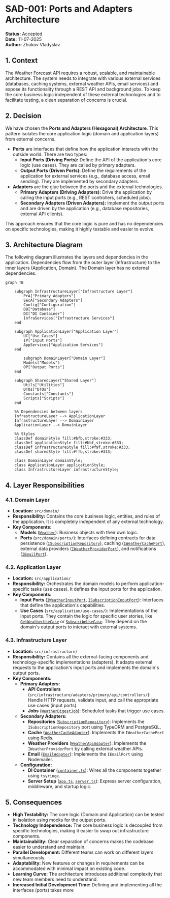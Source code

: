 # SAD-001: Ports and Adapters Architecture

**Status:** Accepted  
**Date:** 11-07-2025  
**Author:** Zhukov Vladyslav

## 1. Context

The Weather Forecast API requires a robust, scalable, and maintainable architecture. The system
needs to integrate with various external services (databases, caching systems, external weather
APIs, email services) and expose its functionality through a REST API and background jobs. To keep
the core business logic independent of these external technologies and to facilitate testing, a
clean separation of concerns is crucial.

## 2. Decision

We have chosen the **Ports and Adapters (Hexagonal) Architecture**. This pattern isolates the core
application logic (domain and application layers) from external concerns.

- **Ports** are interfaces that define how the application interacts with the outside world. There
  are two types:
  - **Input Ports (Driving Ports):** Define the API of the application's core logic (use cases).
    They are called by primary adapters.
  - **Output Ports (Driven Ports):** Define the requirements of the application for external
    services (e.g., database access, email sending). They are implemented by secondary adapters.
- **Adapters** are the glue between the ports and the external technologies.
  - **Primary Adapters (Driving Adapters):** Drive the application by calling the input ports (e.g.,
    REST controllers, scheduled jobs).
  - **Secondary Adapters (Driven Adapters):** Implement the output ports and are driven by the
    application (e.g., database repositories, external API clients).

This approach ensures that the core logic is pure and has no dependencies on specific technologies,
making it highly testable and easier to evolve.

## 3. Architecture Diagram

The following diagram illustrates the layers and dependencies in the application. Dependencies flow
from the outer layer (Infrastructure) to the inner layers (Application, Domain). The Domain layer
has no external dependencies.

```mermaid
graph TB

    subgraph InfrastructureLayer["Infrastructure Layer"]
        PrA["Primary Adapters"]
        SecA["Secondary Adapters"]
        Config["Configuration"]
        DB["Database"]
        DI["DI Container"]
        InfraServices["Infrastructure Services"]
    end

    subgraph ApplicationLayer["Application Layer"]
        UC["Use Cases"]
        IP["Input Ports"]
        AppServices["Application Services"]
    end

        subgraph DomainLayer["Domain Layer"]
        Models["Models"]
        OP["Output Ports"]
    end

    subgraph SharedLayer["Shared Layer"]
        Utils["Utilities"]
        DTOs["DTOs"]
        Constants["Constants"]
        Scripts["Scripts"]
    end

    %% Dependencies between layers
    InfrastructureLayer --> ApplicationLayer
    InfrastructureLayer --> DomainLayer
    ApplicationLayer --> DomainLayer

    %% Styles
    classDef domainStyle fill:#bfb,stroke:#333;
    classDef applicationStyle fill:#bbf,stroke:#333;
    classDef infrastructureStyle fill:#f9f,stroke:#333;
    classDef sharedStyle fill:#ffb,stroke:#333;

    class DomainLayer domainStyle;
    class ApplicationLayer applicationStyle;
    class InfrastructureLayer infrastructureStyle;
```

## 4. Layer Responsibilities

### 4.1. Domain Layer

- **Location:** `src/domain/`
- **Responsibility:** Contains the core business logic, entities, and rules of the application. It
  is completely independent of any external technology.
- **Key Components:**
  - **Models** ([`Weather`](src/domain/models/weather.model.ts)): Business objects with their own
    logic.
  - **Ports** (`src/domain/ports/`): Interfaces defining contracts for data persistence
    ([`ISubscriptionRepository`](src/domain/ports/repositories/subscription-repository.port.ts)),
    caching ([`IWeatherCachePort`](src/domain/ports/cache/weather-cache.port.ts)), external data
    providers ([`IWeatherProviderPort`](src/domain/ports/providers/weather-provider.port.ts)), and
    notifications ([`IEmailPort`](src/domain/ports/notification/email.port.ts)).

### 4.2. Application Layer

- **Location:** `src/application/`
- **Responsibility:** Orchestrates the domain models to perform application-specific tasks (use
  cases). It defines the input ports for the application.
- **Key Components:**
  - **Input Ports** ([`IWeatherInputPort`](src/application/ports/weather.port.ts),
    [`ISubscriptionInputPort`](src/application/ports/subscription.port.ts)): Interfaces that define
    the application's capabilities.
  - **Use Cases** (`src/application/use-cases/`): Implementations of the input ports. They contain
    the logic for specific user stories, like
    [`GetWeatherUseCase`](src/application/use-cases/weather/get-weather.use-case.ts) or
    [`SubscribeUseCase`](src/application/use-cases/subscription/subscribe.use-case.ts). They depend
    on the domain's output ports to interact with external systems.

### 4.3. Infrastructure Layer

- **Location:** `src/infrastructure/`
- **Responsibility:** Contains all the external-facing components and technology-specific
  implementations (adapters). It adapts external requests to the application's input ports and
  implements the domain's output ports.
- **Key Components:**
  - **Primary Adapters:**
    - **API Controllers** (`src/infrastructure/adapters/primary/api/controllers/`): Handle HTTP
      requests, validate input, and call the appropriate use cases (input ports).
    - **Jobs**
      ([`WeatherDigestJob`](src/infrastructure/adapters/primary/jobs/weather-digest.job.ts)):
      Scheduled tasks that trigger use cases.
  - **Secondary Adapters:**
    - **Repositories**
      ([`SubscriptionRepository`](src/infrastructure/adapters/secondary/repositories/subscription.repository.ts)):
      Implements the `ISubscriptionRepository` port using TypeORM and PostgreSQL.
    - **Cache**
      ([`WeatherCacheAdapter`](src/infrastructure/adapters/secondary/cache/weather-cache.adapter.ts)):
      Implements the `IWeatherCachePort` using Redis.
    - **Weather Providers**
      ([`WeatherApiAdapter`](src/infrastructure/adapters/secondary/weather-providers/weather-api.adapter.ts)):
      Implements the `IWeatherProviderPort` by calling external weather APIs.
    - **Email** ([`EmailAdapter`](src/infrastructure/adapters/secondary/email/email.adapter.ts)):
      Implements the `IEmailPort` using Nodemailer.
  - **Configuration:**
    - **DI Container** ([`container.ts`](src/infrastructure/di/container.ts)): Wires all the
      components together using `tsyringe`.
    - **Server Setup** ([`app.ts`](src/app.ts), [`server.ts`](src/server.ts)): Express server
      configuration, middleware, and startup logic.

## 5. Consequences

- **High Testability:** The core logic (Domain and Application) can be tested in isolation using
  mocks for the output ports.
- **Technology Independence:** The core business logic is decoupled from specific technologies,
  making it easier to swap out infrastructure components.
- **Maintainability:** Clear separation of concerns makes the codebase easier to understand and
  maintain.
- **Parallel Development:** Different teams can work on different layers simultaneously.
- **Adaptability:** New features or changes in requirements can be accommodated with minimal impact
  on existing code.
- **Learning Curve:** The architecture introduces additional complexity that new team members need
  to understand.
- **Increased Initial Development Time:** Defining and implementing all the interfaces (ports) takes
  more
